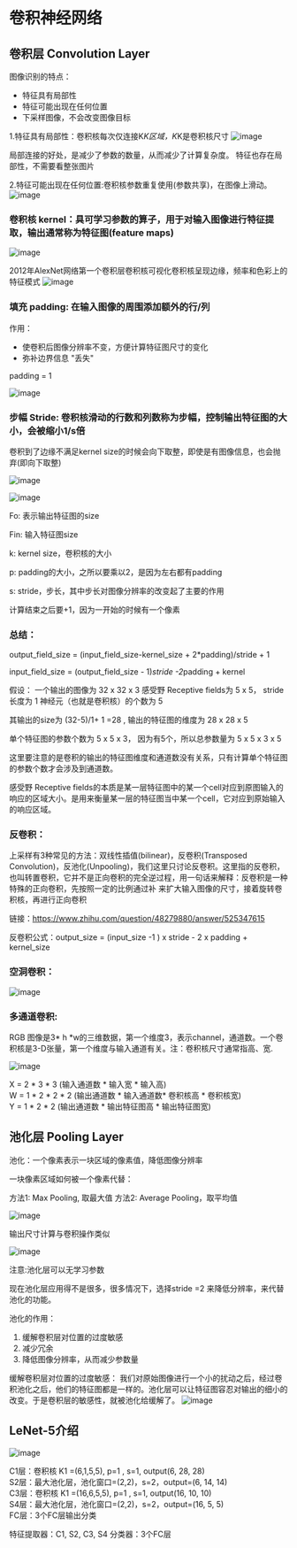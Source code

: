 
# 卷积神经网络

## 卷积层 Convolution Layer

图像识别的特点：
* 特征具有局部性
* 特征可能出现在任何位置
* 下采样图像，不会改变图像目标


1.特征具有局部性：卷积核每次仅连接K*K区域，K*K是卷积核尺寸
![image](https://github.com/xiaoxingchen505/Deep_Learning_Notes/blob/master/images/conv1.png)

局部连接的好处，是减少了参数的数量，从而减少了计算复杂度。
特征也存在局部性，不需要看整张图片

2.特征可能出现在任何位置:卷积核参数重复使用(参数共享)，在图像上滑动。
![image](https://github.com/xiaoxingchen505/Deep_Learning_Notes/blob/master/images/conv2.png)

### 卷积核 kernel：具可学习参数的算子，用于对输入图像进行特征提取，输出通常称为特征图(feature maps)
![image](https://github.com/xiaoxingchen505/Deep_Learning_Notes/blob/master/images/kernel.png)

2012年AlexNet网络第一个卷积层卷积核可视化卷积核呈现边缘，频率和色彩上的特征模式
![image](https://github.com/xiaoxingchen505/Deep_Learning_Notes/blob/master/images/featuremap.png)

### 填充 padding: 在输入图像的周围添加额外的行/列
作用：
* 使卷积后图像分辨率不变，方便计算特征图尺寸的变化
* 弥补边界信息 "丢失"

padding = 1

![image](https://github.com/xiaoxingchen505/Deep_Learning_Notes/blob/master/images/padding.png)


### 步幅 Stride: 卷积核滑动的行数和列数称为步幅，控制输出特征图的大小，会被缩小1/s倍

卷积到了边缘不满足kernel size的时候会向下取整，即使是有图像信息，也会抛弃(即向下取整)

![image](https://github.com/xiaoxingchen505/Deep_Learning_Notes/blob/master/images/stride.png)

![image](https://github.com/xiaoxingchen505/Deep_Learning_Notes/blob/master/images/stride2.png)

Fo: 表示输出特征图的size

Fin: 输入特征图size

k: kernel size，卷积核的大小

p: padding的大小，之所以要乘以2，是因为左右都有padding

s: stride，步长，其中步长对图像分辨率的改变起了主要的作用

计算结束之后要+1，因为一开始的时候有一个像素

### 总结：

output_field_size = (input_field_size-kernel_size + 2*padding)/stride + 1

input_field_size = (output_field_size - 1)*stride -2*padding + kernel

假设：
一个输出的图像为 32 x 32 x 3
感受野 Receptive fields为 5 x 5， stride 长度为 1
神经元（也就是卷积核）的个数为 5

其输出的size为 (32-5)/1+ 1 =28 , 输出的特征图的维度为 28 x 28 x 5

单个特征图的参数个数为 5 x 5 x 3， 因为有5个，所以总参数量为 5 x 5 x 3 x 5

这里要注意的是卷积的输出的特征图维度和通道数没有关系，只有计算单个特征图的参数个数才会涉及到通道数。

感受野 Receptive fields的本质是某一层特征图中的某一个cell对应到原图输入的响应的区域大小。是用来衡量某一层的特征图当中某一个cell，它对应到原始输入的响应区域。

### 反卷积：
上采样有3种常见的方法：双线性插值(bilinear)，反卷积(Transposed Convolution)，反池化(Unpooling)，我们这里只讨论反卷积。这里指的反卷积，也叫转置卷积，它并不是正向卷积的完全逆过程，用一句话来解释：反卷积是一种特殊的正向卷积，先按照一定的比例通过补  来扩大输入图像的尺寸，接着旋转卷积核，再进行正向卷积

链接：https://www.zhihu.com/question/48279880/answer/525347615

反卷积公式：output_size = (input_size -1 ) x stride - 2 x padding + kernel_size


### 空洞卷积：

![image](https://github.com/xiaoxingchen505/Deep_Learning_Notes/blob/master/images/dilatedconv.png)


### 多通道卷积:
RGB 图像是3* h *w的三维数据，第一个维度3，表示channel，通道数。一个卷积核是3-D张量，第一个维度与输入通道有关。注：卷积核尺寸通常指高、宽.

![image](https://github.com/xiaoxingchen505/Deep_Learning_Notes/blob/master/images/channel.png)

X = 2 * 3 * 3 (输入通道数 * 输入宽 * 输入高)<br>
W = 1 * 2 * 2  * 2 (输出通道数 * 输入通道数* 卷积核高 * 卷积核宽) <br>
Y = 1 * 2 * 2 (输出通道数 * 输出特征图高 * 输出特征图宽) 


## 池化层 Pooling Layer
池化：一个像素表示一块区域的像素值，降低图像分辨率

一块像素区域如何被一个像素代替：

方法1: Max Pooling, 取最大值
方法2: Average Pooling，取平均值

![image](https://github.com/xiaoxingchen505/Deep_Learning_Notes/blob/master/images/pooling.png)

输出尺寸计算与卷积操作类似

![image](https://github.com/xiaoxingchen505/Deep_Learning_Notes/blob/master/images/pooling2.png)

注意:池化层可以无学习参数

现在池化层应用得不是很多，很多情况下，选择stride =2 来降低分辨率，来代替池化的功能。

池化的作用：

1. 缓解卷积层对位置的过度敏感
2. 减少冗余
3. 降低图像分辨率，从而减少参数量


缓解卷积层对位置的过度敏感：
我们对原始图像进行一个小的扰动之后，经过卷积池化之后，他们的特征图都是一样的。池化层可以让特征图容忍对输出的细小的改变。于是卷积层的敏感性，就被池化给缓解了。
![image](https://github.com/xiaoxingchen505/Deep_Learning_Notes/blob/master/images/pooling3.png)

## LeNet-5介绍

![image](https://github.com/xiaoxingchen505/Deep_Learning_Notes/blob/master/images/lenet5.png)

C1层：卷积核 K1 =(6,1,5,5), p=1 , s=1, output(6, 28, 28) </br>
S2层：最大池化层，池化窗口=(2,2)，s=2，output=(6, 14, 14) </br>
C3层：卷积核 K1 =(16,6,5,5), p=1 , s=1, output(16, 10, 10) </br>
S4层：最大池化层，池化窗口=(2,2)，s=2，output=(16, 5, 5) </br>
FC层：3个FC层输出分类 </br>

特征提取器：C1, S2, C3, S4
分类器：3个FC层
